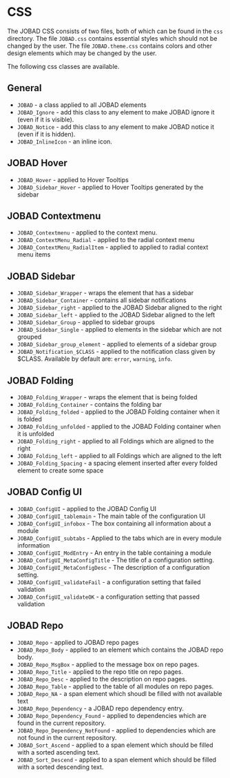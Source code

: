 # CSS
The JOBAD CSS consists of two files, both of which can be found in the `css` directory. 
The file `JOBAD.css` contains essential styles which should not be changed by the user. The file `JOBAD.theme.css` contains colors and other design elements which may be changed by the user.

The following css classes are available. 
## General
* `JOBAD` - a class applied to all JOBAD elements 
* `JOBAD_Ignore` - add this class to any element to make JOBAD ignore it (even if it is visible). 
* `JOBAD_Notice` - add this class to any element to make JOBAD notice it (even if it is hidden). 
* `JOBAD_InlineIcon` - an inline icon. 
## JOBAD Hover
* `JOBAD_Hover` - applied to Hover Tooltips 
* `JOBAD_Sidebar_Hover` - applied to Hover Tooltips generated by the sidebar 
## JOBAD Contextmenu
* `JOBAD_Contextmenu` - applied to the context menu. 
* `JOBAD_ContextMenu_Radial` - applied to the radial context menu
* `JOBAD_ContextMenu_RadialItem` - applied to applied to radial context menu items 
## JOBAD Sidebar
* `JOBAD_Sidebar_Wrapper` - wraps the element that has a sidebar 
* `JOBAD_Sidebar_Container` - contains all sidebar notifications 
* `JOBAD_Sidebar_right` - applied to the JOBAD Sidebar aligned to the right
* `JOBAD_Sidebar_left` - applied to the JOBAD Sidebar aligned to the left
* `JOBAD_Sidebar_Group` - applied to sidebar groups
* `JOBAD_Sidebar_Single` - applied to elements in the sidebar which are not grouped
* `JOBAD_Sidebar_group_element` - applied to elements of a sidebar group 
* `JOBAD_Notification_$CLASS` - applied to the notification class given by $CLASS. Available by default are: `error`, `warning`, `info`. 
## JOBAD Folding
* `JOBAD_Folding_Wrapper` - wraps the element that is being folded 
* `JOBAD_Folding_Container` - contains the folding bar
* `JOBAD_Folding_folded` - applied to the JOBAD Folding container when it is folded 
* `JOBAD_Folding_unfolded` - applied to the JOBAD Folding container when it is unfolded 
* `JOBAD_Folding_right` - applied to all Foldings which are aligned to the right
* `JOBAD_Folding_left` - applied to all Foldings which are aligned to the left 
* `JOBAD_Folding_Spacing` - a spacing element inserted after every folded element to create some space 
## JOBAD Config UI
* `JOBAD_ConfigUI` - applied to the JOBAD Config UI
* `JOBAD_ConfigUI_tablemain` - The main table of the configuration UI
* `JOBAD_ConfigUI_infobox` - The box containing all information about a module 
* `JOBAD_ConfigUI_subtabs` - Applied to the tabs which are in every module information
* `JOBAD_ConfigUI_ModEntry` - An entry in the table containing a module
* `JOBAD_ConfigUI_MetaConfigTitle` - The title of a configuration setting. 
* `JOBAD_ConfigUI_MetaConfigDesc` - The description of a configuration setting. 
* `JOBAD_ConfigUI_validateFail` - a configuration setting that failed validation
* `JOBAD_ConfigUI_validateOK` - a configuration setting that passed validation
## JOBAD Repo
* `JOBAD_Repo` - applied to JOBAD repo pages
* `JOBAD_Repo_Body` - applied to an element which contains the JOBAD repo body. 
* `JOBAD_Repo_MsgBox` - applied to the message box on repo pages. 
* `JOBAD_Repo_Title` - applied to the repo title on repo pages. 
* `JOBAD_Repo_Desc` - applied to the description on repo pages. 
* `JOBAD_Repo_Table` - applied to the table of all modules on repo pages. 
* `JOBAD_Repo_NA` - a span element which shoudl be filled with not available text
* `JOBAD_Repo_Dependency` - a JOBAD repo dependency entry. 
* `JOBAD_Repo_Dependency_Found` - applied to dependencies which are found in the current repository. 
* `JOBAD_Repo_Dependency_NotFound` - applied to dependencies which are not found in the current repository. 
* `JOBAD_Sort_Ascend` - applied to a span element which should be filled with a sorted ascending text. 
* `JOBAD_Sort_Descend` - applied to a span element which should be filled with a sorted descending text. 